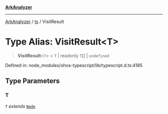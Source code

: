 [**ArkAnalyzer**](../../../../README.md)

***

[ArkAnalyzer](../../../../globals.md) / [ts](../README.md) / VisitResult

# Type Alias: VisitResult\<T\>

> **VisitResult**\<`T`\> = `T` \| readonly `T`[] \| `undefined`

Defined in: node\_modules/ohos-typescript/lib/typescript.d.ts:4185

## Type Parameters

### T

`T` *extends* [`Node`](../interfaces/Node.md)
